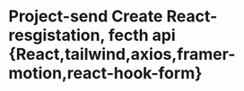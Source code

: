 # Project-send Create React-resgistation, fecth api {React,tailwind,axios,framer-motion,react-hook-form}
